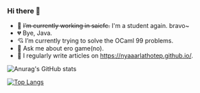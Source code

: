 ### Hi there 👋

<!--
**nyaaarlathotep/nyaaarlathotep** is a ✨ _special_ ✨ repository because its `README.md` (this file) appears on your GitHub profile.

Here are some ideas to get you started:
-->

- 🔭 ~~I’m currently working in saicfc.~~ I'm a student again. bravo~
- 💔 Bye, Java.
- 💘 I’m currently trying to solve the OCaml 99 problems.
- 💬 Ask me about ero game(no).
- 📝 I regularly write articles on https://nyaaarlathotep.github.io/.


![Anurag's GitHub stats](https://github-readme-stats.vercel.app/api?username=nyaaarlathotep&count_private=true)

[![Top Langs](https://github-readme-stats.vercel.app/api/top-langs/?username=nyaaarlathotep&layout=compact)](https://github.com/anuraghazra/github-readme-stats)

